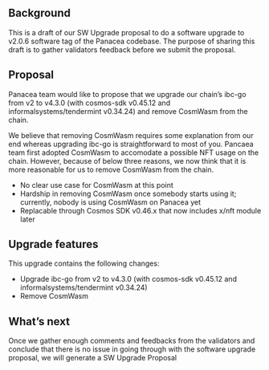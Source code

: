 ## Background
This is a draft of our SW Upgrade proposal to do a software upgrade to v2.0.6 software tag of the Panacea codebase. The purpose of sharing this draft is to gather validators feedback before we submit the proposal.

## Proposal
Panacea team would like to propose that we upgrade our chain’s ibc-go from v2 to v4.3.0 (with cosmos-sdk v0.45.12 and informalsystems/tendermint v0.34.24) and remove CosmWasm from the chain.

We believe that removing CosmWasm requires some explanation from our end whereas upgrading ibc-go is straightforward to most of you.
Pancaea team first adopted CosmWasm to accomodate a possible NFT usage on the chain. However, because of below three reasons, we now think that it is more reasonable for us to remove CosmWasm from the chain.
- No clear use case for CosmWasm at this point
- Hardship in removing CosmWasm once somebody starts using it; currently, nobody is using CosmWasm on Panacea yet
- Replacable through Cosmos SDK v0.46.x that now includes x/nft module later

## Upgrade features
This upgrade contains the following changes:
- Upgrade ibc-go from v2 to v4.3.0 (with cosmos-sdk v0.45.12 and informalsystems/tendermint v0.34.24)
- Remove CosmWasm

## What’s next
Once we gather enough comments and feedbacks from the validators and conclude that there is no issue in going through with the software upgrade proposal, we will generate a SW Upgrade Proposal
